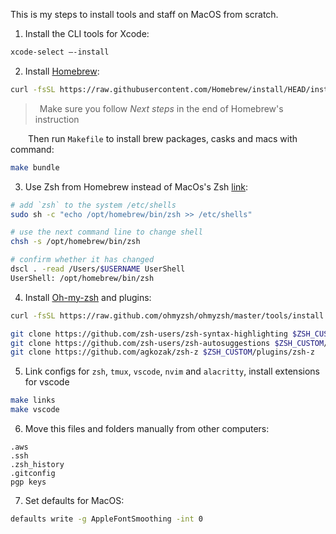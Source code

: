 This is my steps to install tools and staff on MacOS from scratch.

1. Install the CLI tools for Xcode:

```bash
xcode-select —-install
```

2. Install [Homebrew](https://brew.sh/):
```bash
curl -fsSL https://raw.githubusercontent.com/Homebrew/install/HEAD/install.sh | bash
```
> &ensp;Make sure you follow *Next steps* in the end of Homebrew's instruction

&emsp;&emsp;Then run `Makefile` to install brew packages, casks and macs with command:

```bash
make bundle
```

3. Use Zsh from Homebrew instead of MacOs's Zsh [link](https://cyishere.medium.com/update-zsh-on-macos-f9de96373a43):

```bash
# add `zsh` to the system /etc/shells
sudo sh -c "echo /opt/homebrew/bin/zsh >> /etc/shells"

# use the next command line to change shell
chsh -s /opt/homebrew/bin/zsh

# confirm whether it has changed
dscl . -read /Users/$USERNAME UserShell
UserShell: /opt/homebrew/bin/zsh
```

4. Install [Oh-my-zsh](https://ohmyz.sh/) and plugins:

```bash
curl -fsSL https://raw.github.com/ohmyzsh/ohmyzsh/master/tools/install.sh | bash
```
```bash
git clone https://github.com/zsh-users/zsh-syntax-highlighting $ZSH_CUSTOM/plugins/zsh-syntax-highlighting
git clone https://github.com/zsh-users/zsh-autosuggestions $ZSH_CUSTOM/plugins/zsh-autosuggestions
git clone https://github.com/agkozak/zsh-z $ZSH_CUSTOM/plugins/zsh-z
```

5. Link configs for `zsh`, `tmux`, `vscode`, `nvim` and `alacritty`, install extensions for vscode

```bash
make links
make vscode
```

6. Move this files and folders manually from other computers:

```
.aws
.ssh
.zsh_history
.gitconfig
pgp keys
```

7. Set defaults for MacOS:

```bash
defaults write -g AppleFontSmoothing -int 0
```
